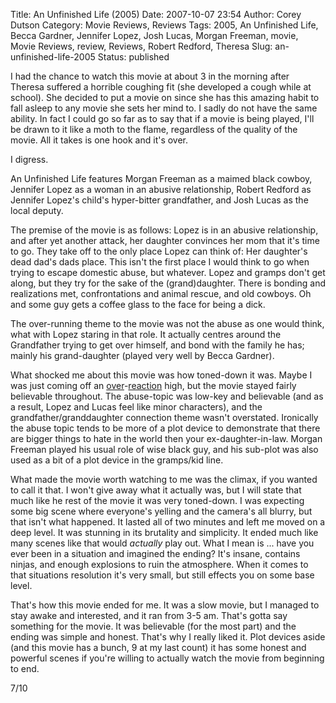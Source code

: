 Title: An Unfinished Life (2005)
Date: 2007-10-07 23:54
Author: Corey Dutson
Category: Movie Reviews, Reviews
Tags: 2005, An Unfinished Life, Becca Gardner, Jennifer Lopez, Josh Lucas, Morgan Freeman, movie, Movie Reviews, review, Reviews, Robert Redford, Theresa
Slug: an-unfinished-life-2005
Status: published

<span style="padding: 4px; float: right"></span> I had the chance to
watch this movie at about 3 in the morning after Theresa suffered a
horrible coughing fit (she developed a cough while at school). She
decided to put a movie on since she has this amazing habit to fall
asleep to any movie she sets her mind to. I sadly do not have the same
ability. In fact I could go so far as to say that if a movie is being
played, I'll be drawn to it like a moth to the flame, regardless of the
quality of the movie. All it takes is one hook and it's over.

I digress.

An Unfinished Life features Morgan Freeman as a maimed black cowboy,
Jennifer Lopez as a woman in an abusive relationship, Robert Redford as
Jennifer Lopez's child's hyper-bitter grandfather, and Josh Lucas as the
local deputy.

The premise of the movie is as follows: Lopez is in an abusive
relationship, and after yet another attack, her daughter convinces her
mom that it's time to go. They take off to the only place Lopez can
think of: Her daughter's dead dad's dads place. This isn't the first
place I would think to go when trying to escape domestic abuse, but
whatever. Lopez and gramps don't get along, but they try for the sake of
the (grand)daughter. There is bonding and realizations met,
confrontations and animal rescue, and old cowboys. Oh and some guy gets
a coffee glass to the face for being a dick.

The over-running theme to the movie was not the abuse as one would
think, what with Lopez staring in that role. It actually centres around
the Grandfather trying to get over himself, and bond with the family he
has; mainly his grand-daughter (played very well by Becca Gardner).

What shocked me about this movie was how toned-down it was. Maybe I was
just coming off an
[over](/?p=35 "Good Luck Chuck")-[reaction](/?p=34 "Ocean's Eleven")
high, but the movie stayed fairly believable throughout. The abuse-topic
was low-key and believable (and as a result, Lopez and Lucas feel like
minor characters), and the grandfather/granddaughter connection theme
wasn't overstated. Ironically the abuse topic tends to be more of a plot
device to demonstrate that there are bigger things to hate in the world
then your ex-daughter-in-law. Morgan Freeman played his usual role of
wise black guy, and his sub-plot was also used as a bit of a plot device
in the gramps/kid line.

What made the movie worth watching to me was the climax, if you wanted
to call it that. I won't give away what it actually was, but I will
state that much like he rest of the movie it was very toned-down. I was
expecting some big scene where everyone's yelling and the camera's all
blurry, but that isn't what happened. It lasted all of two minutes and
left me moved on a deep level. It was stunning in its brutality and
simplicity. It ended much like many scenes like that would *actually*
play out. What I mean is ... have you ever been in a situation and
imagined the ending? It's insane, contains ninjas, and enough explosions
to ruin the atmosphere. When it comes to that situations resolution it's
very small, but still effects you on some base level.

That's how this movie ended for me. It was a slow movie, but I managed
to stay awake and interested, and it ran from 3-5 am. That's gotta say
something for the movie. It was believable (for the most part) and the
ending was simple and honest. That's why I really liked it. Plot devices
aside (and this movie has a bunch, 9 at my last count) it has some
honest and powerful scenes if you're willing to actually watch the movie
from beginning to end.

7/10

